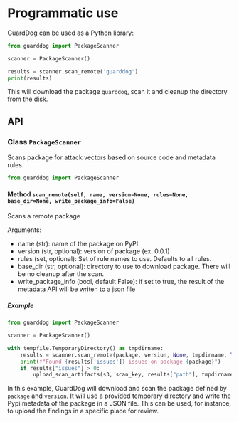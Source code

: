 # Programmatic use

GuardDog can be used as a Python library:

```python
from guarddog import PackageScanner

scanner = PackageScanner()

results = scanner.scan_remote('guarddog')
print(results)
```

This will download the package `guarddog`, scan it and cleanup the directory from the disk.

## API

### Class `PackageScanner`

Scans package for attack vectors based on source code and metadata rules.
```python
from guarddog import PackageScanner
```

#### Method `scan_remote(self, name, version=None, rules=None, base_dir=None, write_package_info=False)`

Scans a remote package

Arguments:
* name (str): name of the package on PyPI
* version (str, optional): version of package (ex. 0.0.1)
* rules (set, optional): Set of rule names to use. Defaults to all rules.
* base_dir (str, optional): directory to use to download package. There will be no cleanup after the scan.
* write_package_info (bool, default False): if set to true, the result of the metadata API will be writen to a json file

##### Example

```python
from guarddog import PackageScanner

scanner = PackageScanner()

with tempfile.TemporaryDirectory() as tmpdirname:
    results = scanner.scan_remote(package, version, None, tmpdirname, True)  # fixing the dir prevents the cleanup
    print(f"Found {results['issues']} issues on package {package}")
    if results["issues"] > 0:
        upload_scan_artifacts(s3, scan_key, results["path"], tmpdirname)
```
In this example, GuardDog will download and scan the package defined by `package` and `version`. It will use a provided
temporary directory and write the Pypi metadata of the package in a JSON file.
This can be used, for instance, to upload the findings in a specific place for review.
